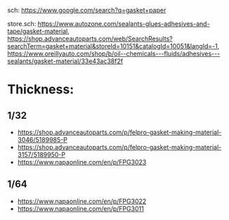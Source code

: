 sch: https://www.google.com/search?q=gasket+paper

store.sch: https://www.autozone.com/sealants-glues-adhesives-and-tape/gasket-material, https://shop.advanceautoparts.com/web/SearchResults?searchTerm=gasket+material&storeId=10151&catalogId=10051&langId=-1, https://www.oreillyauto.com/shop/b/oil--chemicals---fluids/adhesives---sealants/gasket-material/33e43ac38f2f

# Thickness:
## 1/32
- https://shop.advanceautoparts.com/p/felpro-gasket-making-material-3046/5189985-P
- https://shop.advanceautoparts.com/p/felpro-gasket-making-material-3157/5189950-P
- https://www.napaonline.com/en/p/FPG3023

## 1/64
- https://www.napaonline.com/en/p/FPG3022
- https://www.napaonline.com/en/p/FPG3011

